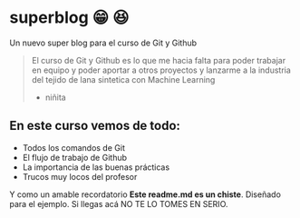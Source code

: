 # superblog 😁 😆
Un nuevo super blog para el curso de Git y Github
> El curso de Git y Github es lo que me hacia falta para poder trabajar en equipo y poder aportar a otros proyectos y lanzarme a la industria del tejido de lana sintetica con Machine Learning 
> - niñita 

## En este curso vemos de todo:
* Todos los comandos de Git
* El flujo de trabajo de Github 
* La importancia de las buenas prácticas
* Trucos muy locos del profesor 

Y como un amable recordatorio **Este readme.md es un chiste**. Diseñado para el ejemplo. Si llegas acá NO TE LO TOMES EN SERIO.